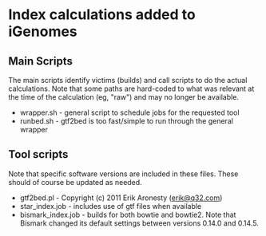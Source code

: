 # Index calculations added to iGenomes

Main Scripts
------------
The main scripts identify victims (builds) and call scripts to do the actual calculations.
Note that some paths are hard-coded to what was relevant at the time of the calculation (eg, "raw")
and may no longer be available.
* wrapper.sh - general script to schedule jobs for the requested tool
* runbed.sh - gtf2bed is too fast/simple to run through the general wrapper

Tool scripts
------------
Note that specific software versions are included in these files. These should of course be updated as needed.

* gtf2bed.pl - Copyright (c) 2011 Erik Aronesty (erik@q32.com)
* star\_index.job - includes use of gtf files when available
* bismark\_index.job - builds for both bowtie and bowtie2. Note that Bismark changed its default settings between versions 0.14.0 and 0.14.5.

